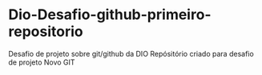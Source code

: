 # Dio-Desafio-github-primeiro-repositorio
Desafio de projeto sobre git/github da DIO
Repósitório criado para desafio de projeto
Novo GIT

